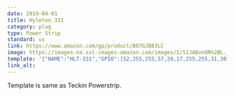 ```yaml
---
date: 2019-04-01
title: Hyleton 331
category: plug
type: Power Strip
standard: us
link: https://www.amazon.com/gp/product/B07GJB83LC
image: https://images-na.ssl-images-amazon.com/images/I/51JABvnON%2BL._SL1200_.jpg
template: '{"NAME":"HLT-331","GPIO":[52,255,255,57,29,17,255,255,31,30,32,255,58],"FLAG":0,"BASE":18}' 
link_alt: 
---
```


Template is same as Teckin Powerstrip.


